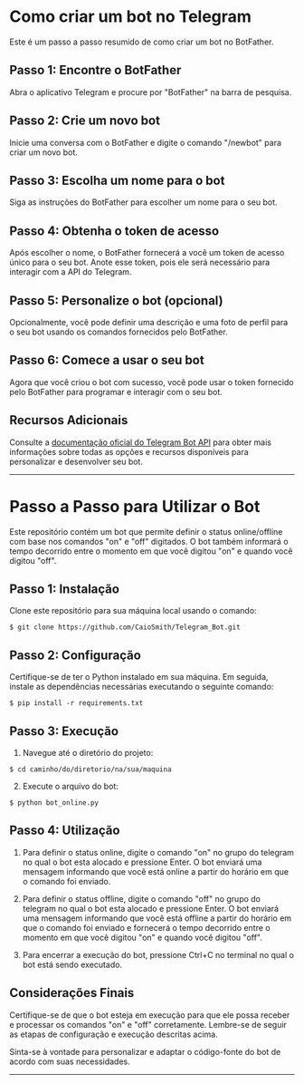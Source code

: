 
# Como criar um bot no Telegram

Este é um passo a passo resumido de como criar um bot no BotFather.

## Passo 1: Encontre o BotFather

Abra o aplicativo Telegram e procure por "BotFather" na barra de pesquisa.

## Passo 2: Crie um novo bot

Inicie uma conversa com o BotFather e digite o comando "/newbot" para criar um novo bot.

## Passo 3: Escolha um nome para o bot

Siga as instruções do BotFather para escolher um nome para o seu bot.

## Passo 4: Obtenha o token de acesso

Após escolher o nome, o BotFather fornecerá a você um token de acesso único para o seu bot. Anote esse token, pois ele será necessário para interagir com a API do Telegram.

## Passo 5: Personalize o bot (opcional)

Opcionalmente, você pode definir uma descrição e uma foto de perfil para o seu bot usando os comandos fornecidos pelo BotFather.

## Passo 6: Comece a usar o seu bot

Agora que você criou o bot com sucesso, você pode usar o token fornecido pelo BotFather para programar e interagir com o seu bot.

## Recursos Adicionais

Consulte a [documentação oficial do Telegram Bot API](https://core.telegram.org/bots/api) para obter mais informações sobre todas as opções e recursos disponíveis para personalizar e desenvolver seu bot.

---

# Passo a Passo para Utilizar o Bot

Este repositório contém um bot que permite definir o status online/offline com base nos comandos "on" e "off" digitados. O bot também informará o tempo decorrido entre o momento em que você digitou "on" e quando você digitou "off".

## Passo 1: Instalação

Clone este repositório para sua máquina local usando o comando:
```shell
$ git clone https://github.com/CaioSmith/Telegram_Bot.git
```

## Passo 2: Configuração

Certifique-se de ter o Python instalado em sua máquina. Em seguida, instale as dependências necessárias executando o seguinte comando:
```shell
$ pip install -r requirements.txt
```
## Passo 3: Execução

1. Navegue até o diretório do projeto:
```shell
$ cd caminho/do/diretorio/na/sua/maquina
```
2. Execute o arquivo do bot:
```shell
$ python bot_online.py
```
## Passo 4: Utilização

1. Para definir o status online, digite o comando "on" no grupo do telegram no qual o bot esta alocado e pressione Enter.
O bot enviará uma mensagem informando que você está online a partir do horário em que o comando foi enviado.

2. Para definir o status offline, digite o comando "off" no grupo do telegram no qual o bot esta alocado e pressione Enter.
O bot enviará uma mensagem informando que você está offline a partir do horário em que o comando foi enviado e fornecerá o tempo decorrido entre o momento em que você digitou "on" e quando você digitou "off".

3. Para encerrar a execução do bot, pressione Ctrl+C no terminal no qual o bot está sendo executado.

## Considerações Finais

Certifique-se de que o bot esteja em execução para que ele possa receber e processar os comandos "on" e "off" corretamente. Lembre-se de seguir as etapas de configuração e execução descritas acima.

Sinta-se à vontade para personalizar e adaptar o código-fonte do bot de acordo com suas necessidades.

---
